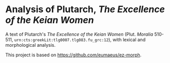 # Analysis of Plutarch, *The Excellence of the Keian Women*

A text of Plutarch's *The Excellence of the Keian Women* (Plut. *Moralia* 510-511, `urn:cts:greekLit:tlg0007.tlg083.fu_grc:12`), with lexical and morphological analysis.

This project is based on <https://github.com/eumaeus/ez-morph>.
